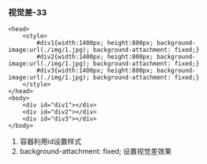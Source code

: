 ### 视觉差-33

```
<head>
	<style>
   		#div1{width:1400px; height:800px; background-	image:url(./img/1.jpg); background-attachment: fixed;}
   		#div2{width:1400px; height:800px; background-	image:url(./img/1.jpg); background-attachment: fixed;}
   		#div3{width:1400px; height:800px; background-	image:url(./img/1.jpg); background-attachment: fixed;}
	</style>
</head>
<body>
	<div id="div1"></div>
	<div id="div2"></div>
	<div id="div3"></div>
</body>
```

1. 容器利用id设置样式
2. background-attachment: fixed;  设置视觉差效果

